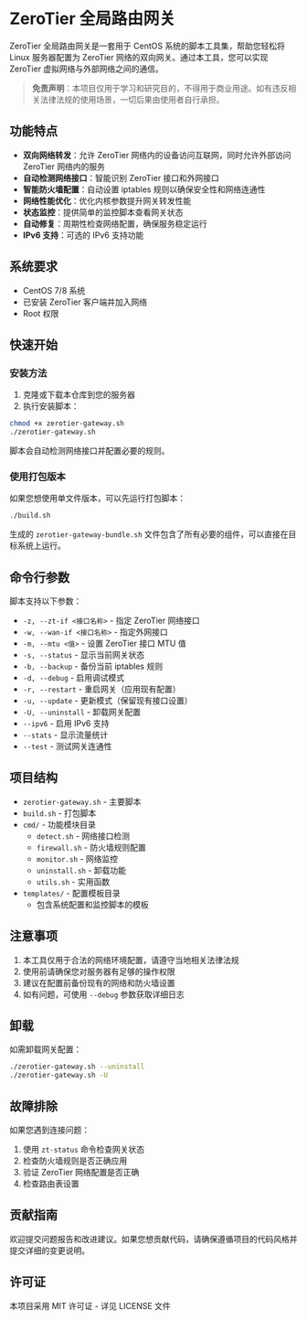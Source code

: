 # ZeroTier 全局路由网关

ZeroTier 全局路由网关是一套用于 CentOS 系统的脚本工具集，帮助您轻松将 Linux 服务器配置为 ZeroTier 网络的双向网关。通过本工具，您可以实现 ZeroTier 虚拟网络与外部网络之间的通信。

> **免责声明**：本项目仅用于学习和研究目的，不得用于商业用途。如有违反相关法律法规的使用场景，一切后果由使用者自行承担。

## 功能特点

- **双向网络转发**：允许 ZeroTier 网络内的设备访问互联网，同时允许外部访问 ZeroTier 网络内的服务
- **自动检测网络接口**：智能识别 ZeroTier 接口和外网接口
- **智能防火墙配置**：自动设置 iptables 规则以确保安全性和网络连通性
- **网络性能优化**：优化内核参数提升网关转发性能
- **状态监控**：提供简单的监控脚本查看网关状态
- **自动修复**：周期性检查网络配置，确保服务稳定运行
- **IPv6 支持**：可选的 IPv6 支持功能

## 系统要求

- CentOS 7/8 系统
- 已安装 ZeroTier 客户端并加入网络
- Root 权限

## 快速开始

### 安装方法

1. 克隆或下载本仓库到您的服务器
2. 执行安装脚本：

```bash
chmod +x zerotier-gateway.sh
./zerotier-gateway.sh
```

脚本会自动检测网络接口并配置必要的规则。

### 使用打包版本

如果您想使用单文件版本，可以先运行打包脚本：

```bash
./build.sh
```

生成的 `zerotier-gateway-bundle.sh` 文件包含了所有必要的组件，可以直接在目标系统上运行。

## 命令行参数

脚本支持以下参数：

- `-z, --zt-if <接口名称>` - 指定 ZeroTier 网络接口
- `-w, --wan-if <接口名称>` - 指定外网接口
- `-m, --mtu <值>` - 设置 ZeroTier 接口 MTU 值
- `-s, --status` - 显示当前网关状态
- `-b, --backup` - 备份当前 iptables 规则
- `-d, --debug` - 启用调试模式
- `-r, --restart` - 重启网关（应用现有配置）
- `-u, --update` - 更新模式（保留现有接口设置）
- `-U, --uninstall` - 卸载网关配置
- `--ipv6` - 启用 IPv6 支持
- `--stats` - 显示流量统计
- `--test` - 测试网关连通性

## 项目结构

- `zerotier-gateway.sh` - 主要脚本
- `build.sh` - 打包脚本
- `cmd/` - 功能模块目录
  - `detect.sh` - 网络接口检测
  - `firewall.sh` - 防火墙规则配置
  - `monitor.sh` - 网络监控
  - `uninstall.sh` - 卸载功能
  - `utils.sh` - 实用函数
- `templates/` - 配置模板目录
  - 包含系统配置和监控脚本的模板

## 注意事项

1. 本工具仅用于合法的网络环境配置，请遵守当地相关法律法规
2. 使用前请确保您对服务器有足够的操作权限
3. 建议在配置前备份现有的网络和防火墙设置
4. 如有问题，可使用 `--debug` 参数获取详细日志

## 卸载

如需卸载网关配置：

```bash
./zerotier-gateway.sh --uninstall
./zerotier-gateway.sh -U
```

## 故障排除

如果您遇到连接问题：

1. 使用 `zt-status` 命令检查网关状态
2. 检查防火墙规则是否正确应用
3. 验证 ZeroTier 网络配置是否正确
4. 检查路由表设置

## 贡献指南

欢迎提交问题报告和改进建议。如果您想贡献代码，请确保遵循项目的代码风格并提交详细的变更说明。

## 许可证

本项目采用 MIT 许可证 - 详见 LICENSE 文件